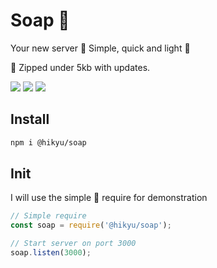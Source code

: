 # Soap 🧼

Your new server 💾
Simple, quick and light 🤏

📂 Zipped under 5kb with updates.

![](https://img.shields.io/bundlephobia/min/@hikyu/soap?style=flat-square)
![](https://img.shields.io/npm/dw/@hikyu/soap?style=flat-square)
![](https://img.shields.io/github/last-commit/jhikyu/-hikyu.soap?style=flat-square)

## Install

```bash
npm i @hikyu/soap
```

## Init

I will use the simple 🐣 require for demonstration
```js
// Simple require
const soap = require('@hikyu/soap');

// Start server on port 3000
soap.listen(3000);
```

<!-- ## Functions
- [Numbers 🔢](#numbers)

### Numbers 🔢

#### Digit

```js
// Random number from 0 to 9
digit(); // > 8

// Random number from 0 to 4
digit(4); // > 1
``` -->